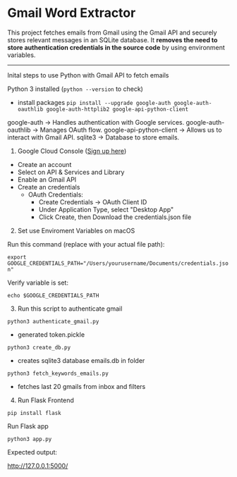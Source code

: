# Gmail Word Extractor


This project fetches emails from Gmail using the Gmail API and securely stores relevant messages in an SQLite database. It **removes the need to store authentication credentials in the source code** by using environment variables.

---

Inital steps to use Python with Gmail API to fetch emails

Python 3 installed (`python --version` to check)

- install packages
```pip install --upgrade google-auth google-auth-oauthlib google-auth-httplib2 google-api-python-client```

google-auth → Handles authentication with Google services.
google-auth-oauthlib → Manages OAuth flow.
google-api-python-client → Allows us to interact with Gmail API.
sqlite3 → Database to store emails.

1) Google Cloud Console ([Sign up here](https://console.cloud.google.com/))
- Create an account
- Select on API & Services and Library 
- Enable an Gmail API
- Create an credentials 
    - OAuth Credentials:
        - Create Credentials → OAuth Client ID
        - Under Application Type, select "Desktop App"
        - Click Create, then Download the credentials.json file



2) Set use Enviroment Variables on macOS 

Run this command (replace with your actual file path):

```export GOOGLE_CREDENTIALS_PATH="/Users/yourusername/Documents/credentials.json"```


Verify variable is set:

```echo $GOOGLE_CREDENTIALS_PATH```



3) Run this script to authenticate gmail

```python3 authenticate_gmail.py```

- generated token.pickle



```python3 create_db.py```

- creates sqlite3 database emails.db in folder



```python3 fetch_keywords_emails.py```

- fetches last 20 gmails from inbox and filters


4) Run Flask Frontend

```pip install flask```



Run Flask app

```python3 app.py```



Expected output:

http://127.0.0.1:5000/

